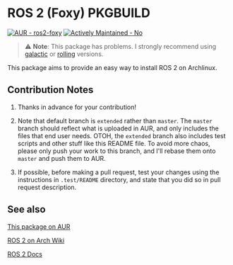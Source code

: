 # ROS 2 (Foxy) PKGBUILD

[![AUR - ros2-foxy](https://img.shields.io/static/v1?label=AUR&message=ros2-foxy&color=1793D1&logo=archlinux)](https://aur.archlinux.org/packages/ros2-foxy/)
[![Actively Maintained - No](https://img.shields.io/static/v1?label=Actively+Maintained&message=No&color=red)](https://)

> :warning: **Note**: This package has problems. I strongly recommend using
> [galactic](https://github.com/m2-farzan/ros2-galactic-PKGBUILD) or [rolling](https://github.com/m2-farzan/ros2-rolling-PKGBUILD) versions.

This package aims to provide an easy way to install ROS 2 on Archlinux.

## Contribution Notes

1. Thanks in advance for your contribution!

2. Note that default branch is `extended` rather than  `master`. The 
`master` branch should reflect what is uploaded in AUR, and only 
includes the files that end user needs. OTOH, the `extended` branch 
also includes test scripts and other stuff like this README file. To avoid 
more chaos, please only push your work to this branch, and I'll rebase 
them onto `master` and push them to AUR.

3. If possible, before making a pull request, test your changes using 
the instructions in `.test/README` directory, and state that you did so 
in pull request description.

## See also

[This package on AUR](https://aur.archlinux.org/packages/ros2-foxy/)

[ROS 2 on Arch Wiki](https://wiki.archlinux.org/index.php/ROS)

[ROS 2 Docs](https://docs.ros.org/en/foxy)

